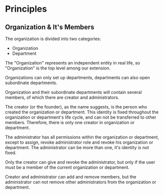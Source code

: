 # Principles

## Organization & It's Members

The organization is divided into two categories:

- Organization
- Department

The "Organization" represents an independent entity in real
life, so "Organization" is the top level among our extension.

Organizations can only set up departments, departments can
also open subordinate departments.

Organization and their subordinate departments will contain
several members, of which there are creator and administrators.

The creator (or the founder), as the name suggests, is the
person who created the organization or department.
This identity is fixed throughout the organization or
department's life cycle, and can not be transferred to other
members.
Therefore, there is only one creator in organization or
department.

The administrator has all permissions within the
organization or department, except to assign, revoke
administrator role and revoke his organization or department.
The administrator can be more than one, it's identity is not
fixed.

Only the creator can give and revoke the administrator, but
only if the user must be a member of the current organization
or department.

Creator and administrator can add and remove members, but the
administrator can not remove other administrators from the
organization or department.

